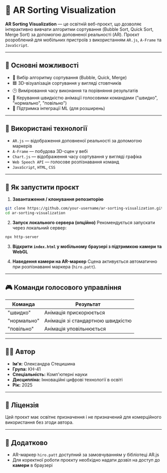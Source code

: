 # 📘 AR Sorting Visualization

**AR Sorting Visualization** — це освітній веб-проєкт, що дозволяє інтерактивно вивчати алгоритми сортування (Bubble Sort, Quick Sort, Merge Sort) за допомогою доповненої реальності (AR). Проєкт розроблений для мобільних пристроїв з використанням `AR.js`, `A-Frame` та `JavaScript`.

---

## 📌 Основні можливості
- 🔁 Вибір алгоритму сортування (Bubble, Quick, Merge)
- 🟦 3D-візуалізація сортування у вигляді стовпчиків
- 🕒 Вимірювання часу виконання та порівняння результатів
- 🎤 Керування швидкістю анімації голосовими командами ("швидко", "нормально", "повільно")
- 🧠 Підтримка інтеграції ML (для розширень)

---

## 🧰 Використані технології
- `AR.js` — відображення доповненої реальності за допомогою маркерів
- `A-Frame` — побудова 3D-сцен у вебі
- `Chart.js` — відображення часу сортування у вигляді графіка
- `Web Speech API` — голосове розпізнавання команд
- `JavaScript`, `HTML`, `CSS`

---

## 🔧 Як запустити проєкт
1. **Завантаження / клонування репозиторію**
```bash
git clone https://github.com/your-username/ar-sorting-visualization.git
cd ar-sorting-visualization
```
2. **Запуск локального сервера (опційно)**
Рекомендується запускати через локальний сервер:
```bash
npx http-server
```
3. **Відкрити `index.html` у мобільному браузері з підтримкою камери та WebGL**

4. **Наведення камери на AR-маркер**
Сцена активується автоматично при розпізнаванні маркера (`hiro.patt`).

---

## 🎮 Команди голосового управління
| Команда     | Результат                   |
|-------------|-----------------------------|
| "швидко"    | Анімація прискорюється      |
| "нормально" | Анімація зі стандартною швидкістю |
| "повільно"  | Анімація уповільнюється     |

---

## 👩‍🎓 Автор
- **Ім'я:** Олександра Стецишина  
- **Група:** КН-41  
- **Спеціальність:** Комп'ютерні науки  
- **Дисципліна:** Інноваційні цифрові технології в освіті  
- **Рік:** 2025

---

## 📄 Ліцензія
Цей проєкт має освітнє призначення і не призначений для комерційного використання без згоди автора.

---

## 📎 Додатково
- AR-маркер `hiro.patt` доступний за замовчуванням у бібліотеці AR.js
- Для коректної роботи проєкту необхідно надати дозвіл на доступ до **камери** в браузері

